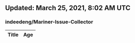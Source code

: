 ## Updated: March 25, 2021, 8:02 AM UTC


### indeedeng/Mariner-Issue-Collector
|**Title**|**Age**|
|:----|:----|